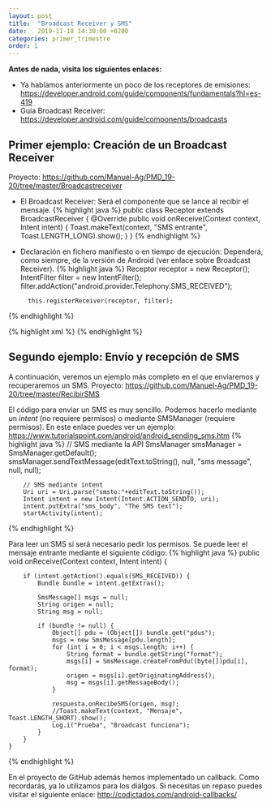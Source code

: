 ```yaml
---
layout: post
title:  "Broadcast Receiver y SMS"
date:   2019-11-18 14:30:00 +0200
categories: primer_trimestre
order: 1
---
```


**Antes de nada, visita los siguientes enlaces:**

* Ya hablamos anteriormente un poco de los receptores de emisiones: <https://developer.android.com/guide/components/fundamentals?hl=es-419>
* Guía Broadcast Receiver: <https://developer.android.com/guide/components/broadcasts>

## Primer ejemplo: Creación de un Broadcast Receiver

Proyecto: <https://github.com/Manuel-Ag/PMD_19-20/tree/master/Broadcastreceiver>

* El Broadcast Receiver: Será el componente que se lance al recibir el mensaje.
{% highlight java %}
public class Receptor extends BroadcastReceiver {
    @Override
    public void onReceive(Context context, Intent intent) {
        Toast.makeText(context, "SMS entrante", Toast.LENGTH_LONG).show();
    }
}
{% endhighlight %}

* Declaración en fichero manifiesto o en tiempo de ejecución: Dependerá, como siempre, de la versión de Android (ver enlace sobre Broadcast Receiver).
{% highlight java %}
        Receptor receptor = new Receptor();
        IntentFilter filter = new IntentFilter();
        filter.addAction("android.provider.Telephony.SMS_RECEIVED");

        this.registerReceiver(receptor, filter);
{% endhighlight %}

{% highlight xml %}
        <receiver android:name=".Receptor">
            <intent-filter>
                <action android:name="android.provider.Telephony.SMS_RECEIVED" />
            </intent-filter>
        </receiver>
{% endhighlight %}

## Segundo ejemplo: Envío y recepción de SMS

A continuación, veremos un ejemplo más completo en el que enviaremos y recuperaremos un SMS. Proyecto: <https://github.com/Manuel-Ag/PMD_19-20/tree/master/RecibirSMS>

El código para enviar un SMS es muy sencillo. Podemos hacerlo mediante un *intent* (no requiere permisos) o mediante SMSManager (requiere permisos). En este enlace puedes ver un ejemplo: <https://www.tutorialspoint.com/android/android_sending_sms.htm>
{% highlight java %}
        // SMS mediante la API
        SmsManager smsManager = SmsManager.getDefault();
        smsManager.sendTextMessage(editText.toString(), null, "sms message", null, null);

        // SMS mediante intent
        Uri uri = Uri.parse("smsto:"+editText.toString());
        Intent intent = new Intent(Intent.ACTION_SENDTO, uri);
        intent.putExtra("sms_body", "The SMS text");
        startActivity(intent);
{% endhighlight %}

Para leer un SMS si será necesario pedir los permisos. Se puede leer el mensaje entrante mediante el siguiente código:
{% highlight java %}
    public void onReceive(Context context, Intent intent) {

        if (intent.getAction().equals(SMS_RECEIVED)) {
            Bundle bundle = intent.getExtras();

            SmsMessage[] msgs = null;
            String origen = null;
            String msg = null;

            if (bundle != null) {
                Object[] pdu = (Object[]) bundle.get("pdus");
                msgs = new SmsMessage[pdu.length];
                for (int i = 0; i < msgs.length; i++) {
                    String format = bundle.getString("format");
                    msgs[i] = SmsMessage.createFromPdu((byte[])pdu[i], format);
                    origen = msgs[i].getOriginatingAddress();
                    msg = msgs[i].getMessageBody();
                }

                respuesta.onRecibeSMS(origen, msg);
                //Toast.makeText(context, "Mensaje", Toast.LENGTH_SHORT).show();
                Log.i("Prueba", "Broadcast funciona");
            }
        }
    }
{% endhighlight %}

En el proyecto de GitHub además hemos implementado un callback. Como recordarás, ya lo utilizamos para los diálgos. Si necesitas un repaso puedes visitar el siguiente enlace: <http://codictados.com/android-callbacks/>



